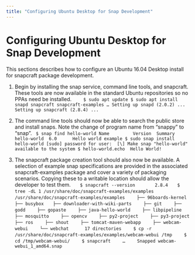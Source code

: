 ```yaml
---
title: "Configuring Ubuntu Desktop for Snap Development"
---
```


# Configuring Ubuntu Desktop for Snap Development

This sections describes how to configure an Ubuntu 16.04 Desktop install for snapcraft package development. 

1. Begin by installing the snap service, command line tools, and snapcraft. These tools are now available in the standard Ubuntu repositories so no PPAs need be installed.
`   
$ sudo apt update
    $ sudo apt install snapd snapcraft snapcraft-examples
    …
    Setting up snapd (2.0.2) ...
    Setting up snapcraft (2.8.4) ...`

2. The command line tools should now be able to search the public store and install snaps. Note the change of program name from “snappy” to “snap”.
`
    $ snap find hello-world
    Name         Version  Summary
    hello-world  6.0      Hello world example
    $ sudo snap install hello-world
    [sudo] password for user: 
    [\] Make snap "hello-world" available to the system
    $ hello-world.echo 
    Hello World!`

3. The snapcraft package creation tool should also now be available. A selection of example snap specifications are provided in the associated snapcraft-examples package and cover a variety of packaging scenarios. Copying these to a writable location should allow the developer to test them.
`    $ snapcraft --version    `
`    2.8.4`
`    $ tree -dL 1 /usr/share/doc/snapcraft-examples/examples `
`    /usr/share/doc/snapcraft-examples/examples  `
`    ├── 96boards-kernel `
`    ├── busybox `
`    ├── downloader-with-wiki-parts `
`    ├── git`
`    ├── godd`
`    ├── gopaste`
`    ├── java-hello-world`
`    ├── libpipeline`
`    ├── mosquitto`
`    ├── opencv`
`    ├── py2-project`
`    ├── py3-project`
`    ├── ros`
`    ├── shout`
`    ├── tomcat-maven-webapp`
`    ├── webcam-webui`
`    └── webchat`
` `
`    17 directories`
`    $ cp -r /usr/share/doc/snapcraft-examples/examples/webcam-webui /tmp`
`    $ cd /tmp/webcam-webui/`
`    $ snapcraft`
`    …`
`    Snapped webcam-webui_1_amd64.snap`


